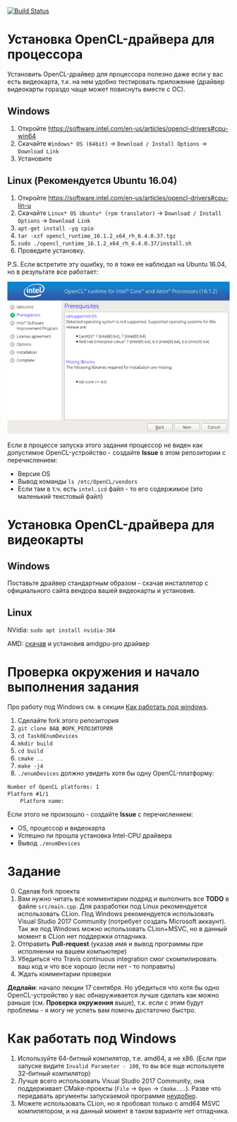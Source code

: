 [![Build Status](https://travis-ci.com/GPGPUCourse2018/Task0EnumDevices.svg?branch=master)](https://travis-ci.com/GPGPUCourse2018/Task0EnumDevices)

Установка OpenCL-драйвера для процессора
========================================

Установить OpenCL-драйвер для процессора полезно даже если у вас есть видеокарта, т.к. на нем удобно тестировать приложение (драйвер видеокарты гораздо чаще может повиснуть вместе с ОС).

Windows
-------

1. Откройте https://software.intel.com/en-us/articles/opencl-drivers#cpu-win64
2. Скачайте ``Windows* OS (64bit)`` -> ``Download / Install Options`` -> ``Download Link``
3. Установите

Linux (Рекомендуется Ubuntu 16.04)
----------------------------------

1. Откройте https://software.intel.com/en-us/articles/opencl-drivers#cpu-lin-u
2. Скачайте ``Linux* OS Ubuntu* (rpm translator)`` -> ``Download / Install Options`` -> ``Download Link``
3. ``apt-get install -yq cpio``
4. ``tar -xzf opencl_runtime_16.1.2_x64_rh_6.4.0.37.tgz``
5. ``sudo ./opencl_runtime_16.1.2_x64_rh_6.4.0.37/install.sh``
6. Проведите установку.

P.S. Если встретите эту ошибку, то я тоже ее наблюдал на Ubuntu 16.04, но в результате все работает:

![OpenCL CPU runtime installation warning](/.figures/intel_cpu_ocl_driver_warning.png)

Если в процессе запуска этого задания процессор не виден как допустимое OpenCL-устройство - создайте **Issue** в этом репозитории с перечислением:

 - Версия OS
 - Вывод команды ``ls /etc/OpenCL/vendors``
 - Если там в т.ч. есть ``intel.icd`` файл - то его содержимое (это маленький текстовый файл)

Установка OpenCL-драйвера для видеокарты
========================================

Windows
-------

Поставьте драйвер стандартным образом - скачав инсталлятор с официального сайта вендора вашей видеокарты и установив.

Linux
-----

NVidia: ``sudo apt install nvidia-384``

AMD: [скачав](https://www.amd.com/en/support) и установив amdgpu-pro драйвер

Проверка окружения и начало выполнения задания
==============================================

Про работу под Windows см. в секции [Как работать под windows](https://github.com/GPGPUCourse2018/Task0EnumDevices#%D0%9A%D0%B0%D0%BA-%D1%80%D0%B0%D0%B1%D0%BE%D1%82%D0%B0%D1%82%D1%8C-%D0%BF%D0%BE%D0%B4-windows).

1. Сделайте fork этого репозитория
2. ``git clone ВАШ_ФОРК_РЕПОЗИТОРИЯ``
3. ``cd Task0EnumDevices``
4. ``mkdir build``
5. ``cd build``
6. ``cmake ..``
7. ``make -j4``
8. ``./enumDevices`` должно увидеть хотя бы одну OpenCL-платформу:

```
Number of OpenCL platforms: 1
Platform #1/1
    Platform name: 
```

Если этого не произошло - создайте **Issue** с перечислением:

 - OS, процессор и видеокарта
 - Успешно ли прошла установка Intel-CPU драйвера
 - Вывод ``./enumDevices``

Задание
=======

0. Сделав fork проекта
1. Вам нужно читать все комментарии подряд и выполнить все **TODO** в файле ``src/main.cpp``. Для разработки под Linux рекомендуется использовать CLion. Под Windows рекомендуется использовать Visual Studio 2017 Community (потребует создать Microsoft аккаунт). Так же под Windows можно использовать CLion+MSVC, но в данный момент в CLion нет поддержки отладчика.
2. Отправить **Pull-request** (указав имя и вывод программы при исполнении на вашем компьютере)
3. Убедиться что Travis continuous integration смог скомпилировать ваш код и что все хорошо (если нет - то поправить)
4. Ждать комментарии проверки

**Дедлайн**: начало лекции 17 сентября. Но убедиться что хотя бы одно OpenCL-устройство у вас обнаруживается лучше сделать как можно раньше (см. **Проверка окружения** выше), т.к. если с этим будут проблемы - я могу не успеть вам помочь достаточно быстро.

Как работать под Windows
========================

1. Используйте 64-битный компилятор, т.е. amd64, а не x86. (Если при запуске видите ``Invalid Parameter - 100``, то вы все еще используете 32-битный компилятор)
2. Лучше всего использовать Visual Studio 2017 Community, она поддерживает CMake-проекты (``File`` -> ``Open`` -> ``Cmake...``). Разве что передавать аргументы запускаемой программе [неудобно](https://docs.microsoft.com/en-us/cpp/ide/cmake-tools-for-visual-cpp?view=vs-2017#configure-cmake-debugging-sessions).
3. Можете использовать CLion, но я пробовал только с amd64 MSVC компилятором, и на данный момент в таком варианте нет отладчика.

